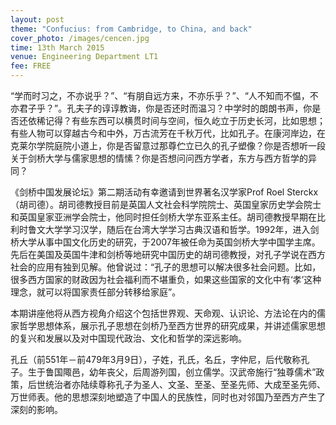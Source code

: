 ```yaml
---
layout: post
theme: "Confucius: from Cambridge, to China, and back"
cover_photo: /images/cencen.jpg
time: 13th March 2015
venue: Engineering Department LT1
fee: FREE
---
```



“学而时习之，不亦说乎？”、“有朋自远方来，不亦乐乎？”、“人不知而不愠，不亦君子乎？”。孔夫子的谆谆教诲，你是否还时而温习？中学时的朗朗书声，你是否还依稀记得？有些东西可以横贯时间与空间，恒久屹立于历史长河，比如思想；有些人物可以穿越古今和中外，万古流芳在千秋万代，比如孔子。在康河岸边，在克莱尔学院庭院小道上，你是否留意过那尊伫立已久的孔子塑像？你是否想听一段关于剑桥大学与儒家思想的情愫？你是否想问问西方学者，东方与西方哲学的异同？

《剑桥中国发展论坛》第二期活动有幸邀请到世界著名汉学家Prof Roel Sterckx（胡司德）。胡司德教授目前是英国人文社会科学院院士、英国皇家历史学会院士和英国皇家亚洲学会院士，他同时担任剑桥大学东亚系主任。胡司德教授早期在比利时鲁文大学学习汉学，随后在台湾大学学习古典汉语和哲学。1992年，进入剑桥大学从事中国文化历史的研究，于2007年被任命为英国剑桥大学中国学主席。先后在美国及英国牛津和剑桥等地研究中国历史的胡司德教授，对孔子学说在西方社会的应用有独到见解。他曾说过：“孔子的思想可以解决很多社会问题。比如，很多西方国家的财政因为社会福利而不堪重负，如果这些国家的文化中有‘孝’这种理念，就可以将国家责任部分转移给家庭”。

本期讲座他将从西方视角介绍这个包括世界观、天命观、认识论、方法论在内的儒家哲学思想体系，展示孔子思想在剑桥乃至西方世界的研究成果，并讲述儒家思想的复兴和发展以及对中国现代政治、文化和哲学的深远影响。

孔丘（前551年－前479年3月9日），子姓，孔氏，名丘，字仲尼，后代敬称孔子。生于鲁国陬邑，幼年丧父，后周游列国，创立儒学。汉武帝施行“独尊儒术”政策，后世统治者亦陆续尊称孔子为圣人、文圣、至圣、至圣先师、大成至圣先师、万世师表。他的思想深刻地塑造了中国人的民族性，同时也对邻国乃至西方产生了深刻的影响。
